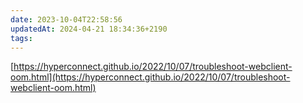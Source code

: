 ```yaml
---
date: 2023-10-04T22:58:56
updatedAt: 2024-04-21 18:34:36+2190
tags: 
---
```

[https://hyperconnect.github.io/2022/10/07/troubleshoot-webclient-oom.html](https://hyperconnect.github.io/2022/10/07/troubleshoot-webclient-oom.html)